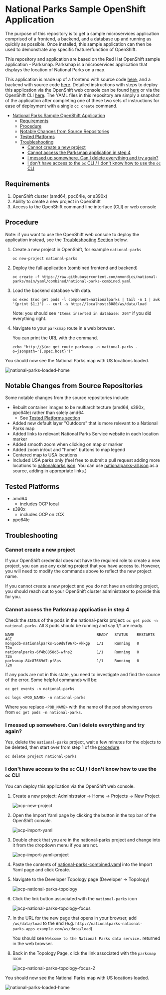 # National Parks Sample OpenShift Application
 
The purpose of this repository is to get a sample microservices application comprised of a frontend, a backend, and a database up and running as quickly as possible. Once installed, this sample application can then be used to demonstrate any specific feature/function of OpenShift. 

This repository and application are based on the Red Hat OpenShift sample application - Parksmap. Parksmap is a microservices application that displays the location of National Parks on a map.

This application is made up of a frontend with source code [here](https://github.com/openshift-roadshow/parksmap-web), and a backend with source code [here](https://github.com/openshift-roadshow/nationalparks-py). Detailed instructions with steps to deploy this application via the OpenShift web console can be found [here](https://docs.openshift.com/container-platform/4.10/getting_started/openshift-web-console.html) or via the OpenShift CLI [here](https://docs.openshift.com/container-platform/4.10/getting_started/openshift-cli.html). The YAML files in this repository are simply a snapshot of the application after completing one of these two sets of instructions for ease of deployment with a single `oc create` command.

- [National Parks Sample OpenShift Application](#national-parks-sample-openshift-application)
  - [Requirements](#requirements)
  - [Procedure](#procedure)
  - [Notable Changes from Source Repositories](#notable-changes-from-source-repositories)
  - [Tested Platforms](#tested-platforms)
  - [Troubleshooting](#troubleshooting)
    - [Cannot create a new project](#cannot-create-a-new-project)
    - [Cannot access the Parksmap application in step 4](#cannot-access-the-parksmap-application-in-step-4)
    - [I messed up somewhere. Can I delete everything and try again?](#i-messed-up-somewhere-can-i-delete-everything-and-try-again)
    - [I don't have access to the `oc` CLI / I don't know how to use the `oc` CLI](#i-dont-have-access-to-the-oc-cli--i-dont-know-how-to-use-the-oc-cli)

## Requirements
1. OpenShift cluster (amd64, ppc64le, or s390x)
2. Ability to create a new project in OpenShift
3. Access to the OpenShift command line interface (CLI) or web console

## Procedure

Note: if you want to use the OpenShift web console to deploy the application instead, see the [Troubleshooting Section](#i-dont-have-access-to-the-oc-cli--i-dont-know-how-to-use-the-oc-cli) below.

1. Create a new project in OpenShift, for example `national-parks`

    ```text
    oc new-project national-parks
    ```

2. Deploy the full application (combined frontend and backend)

    ```text
    oc create -f https://raw.githubusercontent.com/mmondics/national-parks/main/yaml/combined/national-parks-combined.yaml
    ```

3. Load the backend database with data.

    ```text
    oc exec $(oc get pods -l component=nationalparks | tail -n 1 | awk '{print $1;}') -- curl -s http://localhost:8080/ws/data/load
    ```

    Note: you should see `"Items inserted in database: 204"` if you did everything right.

4. Navigate to your `parksmap` route in a web browser. 
   
   You can print the URL with the command.

    ```text
    echo "http://$(oc get route parksmap -n national-parks -o=jsonpath='{.spec.host}')"
    ```
  
You should now see the National Parks map with US locations loaded.

![national-parks-loaded-home](https://raw.githubusercontent.com/mmondics/media/main/images/national-parks-loaded-home.png)

## Notable Changes from Source Repositories
Some notable changes from the source repositories include:
- Rebuilt container images to be multiarchitecture (amd64, s390x, ppc64le) rather than solely amd64
  - See [Tested Platforms section](#tested-platforms)
- Added new default layer "Outdoors" that is more relevant to a National Parks map
- Added links to relevant National Parks Service website in each location marker
- Added smooth zoom when clicking on map or marker
- Added zoom in/out and "home" buttons to map legend
- Centered map to USA locations
- Included USA parks only (feel free to submit a pull request adding more locations to [nationalparks.json](/source/nationalparks-py/nationalparks.json). You can use [nationalparks-all.json](/source/nationalparks-py/nationalparks-all.json) as a source, adding in appropriate links.)


## Tested Platforms
- amd64
  - includes OCP local
- s390x
  - includes OCP on zCX
- ppc64le
  
## Troubleshooting

### Cannot create a new project

If your OpenShift credential does not have the required role to create a new project, you can use any existing project that you have access to. However, you will need to modify the commands above to reflect the new project name.

If you cannot create a new project and you do not have an existing project, you should reach out to your OpenShift cluster administrator to provide this for you.

### Cannot access the Parksmap application in step 4

Check the status of the pods in the national-parks project: `oc get pods -n national-parks`. All 3 pods should be running and say 1/1 are ready.

```text
NAME                                     READY   STATUS    RESTARTS   AGE
mongodb-nationalparks-569d8f967b-vkkgp   1/1     Running   0          72m
nationalparks-6f4b8858d5-wfns2           1/1     Running   0          72m
parksmap-84c87669d7-pf8ps                1/1     Running   0          72m
```

If any pods are not in this state, you need to investigate and find the source of the error. Some helpful commands will be: 

```text
oc get events -n national-parks
```

```text
oc logs <POD_NAME> -n national-parks
```

Where you replace `<POD_NAME>` with the name of the pod showing errors from `oc get pods -n national-parks`.

### I messed up somewhere. Can I delete everything and try again?

Yes, delete the `national-parks` project, wait a few minutes for the objects to be deleted, then start over from step 1 of the [procedure](#procedure).

```text
oc delete project national-parks
```

### I don't have access to the `oc` CLI / I don't know how to use the `oc` CLI

You can deploy this application via the OpenShift web console.

1. Create a new project: Administrator -> Home -> Projects -> New Project

    ![ocp-new-project](https://raw.githubusercontent.com/mmondics/media/main/images/ocp-new-project.png)

2. Open the Import Yaml page by clicking the button in the top bar of the OpenShift console. 

    ![ocp-import-yaml](https://raw.githubusercontent.com/mmondics/media/main/images/ocp-import-yaml.png)

3. Double check that you are in the national-parks project and change into it from the dropdown menu if you are not. 

    ![ocp-import-yaml-project](https://raw.githubusercontent.com/mmondics/media/main/images/ocp-import-yaml-project.png)

4. Paste the contents of [national-parks-combined.yaml](/yaml/combined/national-parks-combined.yaml) into the Import Yaml page and click Create.

5. Navigate to the Developer Topology page (Developer -> Topology)

    ![ocp-national-parks-topology](https://raw.githubusercontent.com/mmondics/media/main/images/ocp-national-parks-topology.png)

6. Click the link button associated with the `national-parks` icon

    ![ocp-national-parks-topology-focus](https://raw.githubusercontent.com/mmondics/media/main/images/ocp-national-parks-topology-focus.png)

7. In the URL for the new page that opens in your browser, add `/ws/data/load` to the end (e.g. `http://nationalparks-national-parks.apps.example.com/ws/data/load`)

    You should see `Welcome to the National Parks data service.` returned in the web browser. 

8. Back in the Topology Page, click the link associated with the `parksmap` icon

    ![ocp-national-parks-topology-focus-2](https://raw.githubusercontent.com/mmondics/media/main/images/ocp-national-parks-topology-focus-2.png)

You should now see the National Parks map with US locations loaded.

![national-parks-loaded-home](https://raw.githubusercontent.com/mmondics/media/main/images/national-parks-loaded-home.png)
